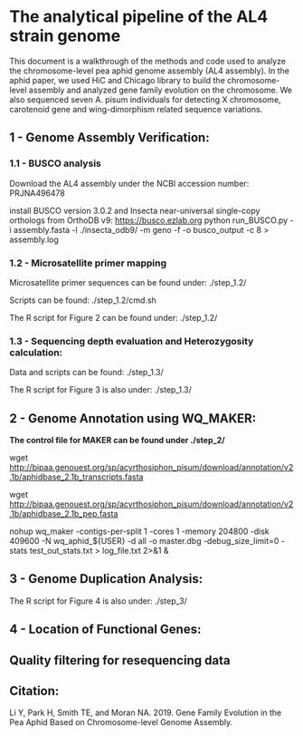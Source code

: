 # The analytical pipeline of the AL4 strain genome
This document is a walkthrough of the methods and code used to analyze the chromosome-level pea aphid genome assembly (AL4 assembly). In the aphid paper, we used HiC and Chicago library to build the chromosome-level assembly and analyzed gene family evolution on the chromosome. We also sequenced seven A. pisum individuals for detecting X chromosome, carotenoid gene and wing-dimorphism related sequence variations. 

## 1 - Genome Assembly Verification: 


### 1.1 - BUSCO analysis 
Download the AL4 assembly under the NCBI accession number: PRJNA496478

install BUSCO version 3.0.2 and Insecta near-universal single-copy orthologs from OrthoDB v9: https://busco.ezlab.org
python run_BUSCO.py -i assembly.fasta -l ./insecta_odb9/ -m geno -f -o busco_output -c 8 > assembly.log

### 1.2 - Microsatellite primer mapping
Microsatellite primer sequences can be found under: ./step_1.2/

Scripts can be found: ./step_1.2/cmd.sh

The R script for Figure 2 can be found under: ./step_1.2/

### 1.3 - Sequencing depth evaluation and Heterozygosity calculation: 
Data and scripts can be found: ./step_1.3/

The R script for Figure 3 is also under: ./step_1.3/

## 2 - Genome Annotation using WQ_MAKER: 

**The control file for MAKER can be found under ./step_2/**

wget http://bipaa.genouest.org/sp/acyrthosiphon_pisum/download/annotation/v2.1b/aphidbase_2.1b_transcripts.fasta

wget http://bipaa.genouest.org/sp/acyrthosiphon_pisum/download/annotation/v2.1b/aphidbase_2.1b_pep.fasta

nohup wq_maker -contigs-per-split 1 -cores 1 -memory 204800 -disk 409600 -N wq_aphid_${USER} -d all -o master.dbg -debug_size_limit=0 -stats test_out_stats.txt > log_file.txt 2>&1 & 

## 3 - Genome Duplication Analysis: 

The R script for Figure 4 is also under: ./step_3/

## 4 - Location of Functional Genes: 

## Quality filtering for resequencing data

## Citation:
Li Y, Park H, Smith TE, and Moran NA. 2019. Gene Family Evolution in the Pea Aphid Based on Chromosome-level Genome Assembly. 


